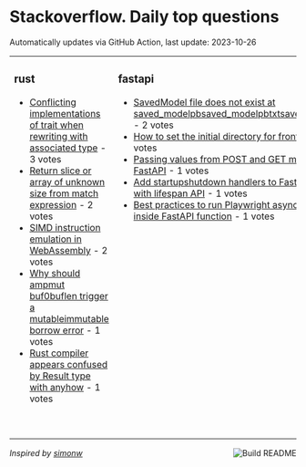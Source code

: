 # Stackoverflow. Daily top questions 

Automatically updates via GitHub Action, last update: <!-- date starts -->2023-10-26<!-- date ends -->


<table><tr><td valign="top" width="33%">

### rust
<!-- rust starts -->
* [Conflicting implementations of trait when rewriting with associated type](https://stackoverflow.com/questions/77366142/conflicting-implementations-of-trait-when-rewriting-with-associated-type) - 3 votes
* [Return slice or array of unknown size from match expression](https://stackoverflow.com/questions/77361945/return-slice-or-array-of-unknown-size-from-match-expression) - 2 votes
* [SIMD instruction emulation in WebAssembly](https://stackoverflow.com/questions/77367914/simd-instruction-emulation-in-webassembly) - 2 votes
* [Why should ampmut buf0buflen trigger a mutableimmutable borrow error](https://stackoverflow.com/questions/77355955/why-should-mut-buf0-buf-len-trigger-a-mutable-immutable-borrow-error) - 1 votes
* [Rust compiler appears confused by Result type with anyhow](https://stackoverflow.com/questions/77368726/rust-compiler-appears-confused-by-result-type-with-anyhow) - 1 votes
<!-- rust ends -->
</td><td valign="top" width="34%">


### fastapi
<!-- fastapi starts -->
* [SavedModel file does not exist at saved_modelpbsaved_modelpbtxtsaved_modelpb](https://stackoverflow.com/questions/77357020/savedmodel-file-does-not-exist-at-saved-model-pb-saved-model-pbtxtsaved-model) - 2 votes
* [How to set the initial directory for frontend](https://stackoverflow.com/questions/77364285/how-to-set-the-initial-directory-for-front-end) - 1 votes
* [Passing values from POST and GET methods in FastAPI](https://stackoverflow.com/questions/77362521/passing-values-from-post-and-get-methods-in-fastapi) - 1 votes
* [Add startupshutdown handlers to FastAPI app with lifespan API](https://stackoverflow.com/questions/77362216/add-startup-shutdown-handlers-to-fastapi-app-with-lifespan-api) - 1 votes
* [Best practices to run Playwright asynciorunmain inside FastAPI function](https://stackoverflow.com/questions/77362041/best-practices-to-run-playwright-asyncio-runmain-inside-fastapi-function) - 1 votes
<!-- fastapi ends -->
</td><td valign="top" width="34%">


### pandas
<!-- pandas starts -->
* [How to make Dataframelike output to dictionary](https://stackoverflow.com/questions/77360947/how-to-make-dataframe-like-output-to-dictionary) - 4 votes
* [Sort rows in sub cluster of cluster in pandas dataframe](https://stackoverflow.com/questions/77366058/sort-rows-in-sub-cluster-of-cluster-in-pandas-dataframe) - 3 votes
* [Append string to list directly before it in a list of lists and strings](https://stackoverflow.com/questions/77363773/append-string-to-list-directly-before-it-in-a-list-of-lists-and-strings) - 3 votes
* [How can I create xticks with varying intervals](https://stackoverflow.com/questions/77357723/how-can-i-create-xticks-with-varying-intervals) - 3 votes
* [Strip strings and date time from mixed string with numbers](https://stackoverflow.com/questions/77359543/strip-strings-and-date-time-from-mixed-string-with-numbers) - 3 votes
<!-- pandas ends -->
</td></tr></table>

<a href="https://github.com/hp0404/hp0404/actions"><img src="https://github.com/hp0404/hp0404/workflows/Build%20README/badge.svg" align="right" alt="Build README"></a> <p>*Inspired by  [simonw](https://github.com/simonw/simonw)*</p>
